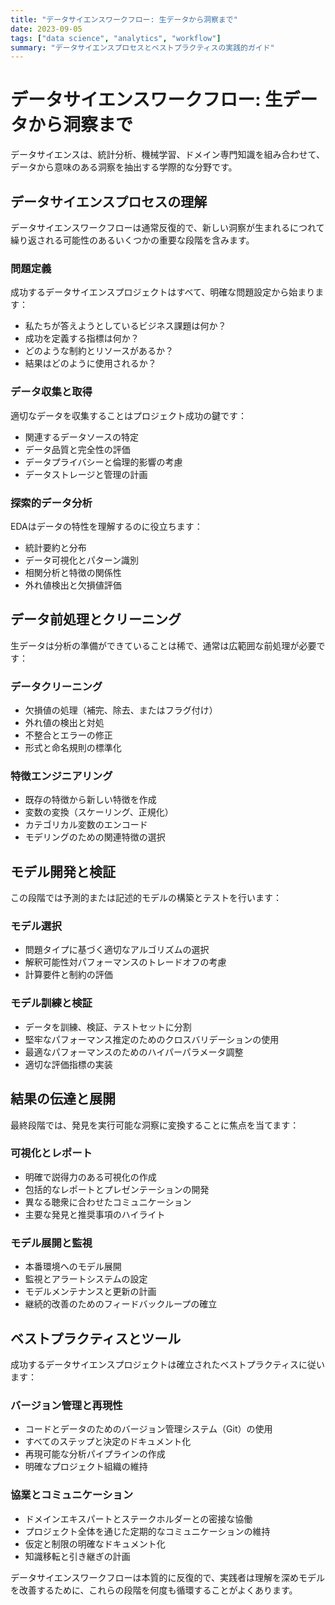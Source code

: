 ```yaml
---
title: "データサイエンスワークフロー: 生データから洞察まで"
date: 2023-09-05
tags: ["data science", "analytics", "workflow"]
summary: "データサイエンスプロセスとベストプラクティスの実践的ガイド"
---
```


# データサイエンスワークフロー: 生データから洞察まで

データサイエンスは、統計分析、機械学習、ドメイン専門知識を組み合わせて、データから意味のある洞察を抽出する学際的な分野です。

## データサイエンスプロセスの理解

データサイエンスワークフローは通常反復的で、新しい洞察が生まれるにつれて繰り返される可能性のあるいくつかの重要な段階を含みます。

### 問題定義

成功するデータサイエンスプロジェクトはすべて、明確な問題設定から始まります：
- 私たちが答えようとしているビジネス課題は何か？
- 成功を定義する指標は何か？
- どのような制約とリソースがあるか？
- 結果はどのように使用されるか？

### データ収集と取得

適切なデータを収集することはプロジェクト成功の鍵です：
- 関連するデータソースの特定
- データ品質と完全性の評価
- データプライバシーと倫理的影響の考慮
- データストレージと管理の計画

### 探索的データ分析

EDAはデータの特性を理解するのに役立ちます：
- 統計要約と分布
- データ可視化とパターン識別
- 相関分析と特徴の関係性
- 外れ値検出と欠損値評価

## データ前処理とクリーニング

生データは分析の準備ができていることは稀で、通常は広範囲な前処理が必要です：

### データクリーニング

- 欠損値の処理（補完、除去、またはフラグ付け）
- 外れ値の検出と対処
- 不整合とエラーの修正
- 形式と命名規則の標準化

### 特徴エンジニアリング

- 既存の特徴から新しい特徴を作成
- 変数の変換（スケーリング、正規化）
- カテゴリカル変数のエンコード
- モデリングのための関連特徴の選択

## モデル開発と検証

この段階では予測的または記述的モデルの構築とテストを行います：

### モデル選択

- 問題タイプに基づく適切なアルゴリズムの選択
- 解釈可能性対パフォーマンスのトレードオフの考慮
- 計算要件と制約の評価

### モデル訓練と検証

- データを訓練、検証、テストセットに分割
- 堅牢なパフォーマンス推定のためのクロスバリデーションの使用
- 最適なパフォーマンスのためのハイパーパラメータ調整
- 適切な評価指標の実装

## 結果の伝達と展開

最終段階では、発見を実行可能な洞察に変換することに焦点を当てます：

### 可視化とレポート

- 明確で説得力のある可視化の作成
- 包括的なレポートとプレゼンテーションの開発
- 異なる聴衆に合わせたコミュニケーション
- 主要な発見と推奨事項のハイライト

### モデル展開と監視

- 本番環境へのモデル展開
- 監視とアラートシステムの設定
- モデルメンテナンスと更新の計画
- 継続的改善のためのフィードバックループの確立

## ベストプラクティスとツール

成功するデータサイエンスプロジェクトは確立されたベストプラクティスに従います：

### バージョン管理と再現性

- コードとデータのためのバージョン管理システム（Git）の使用
- すべてのステップと決定のドキュメント化
- 再現可能な分析パイプラインの作成
- 明確なプロジェクト組織の維持

### 協業とコミュニケーション

- ドメインエキスパートとステークホルダーとの密接な協働
- プロジェクト全体を通じた定期的なコミュニケーションの維持
- 仮定と制限の明確なドキュメント化
- 知識移転と引き継ぎの計画

データサイエンスワークフローは本質的に反復的で、実践者は理解を深めモデルを改善するために、これらの段階を何度も循環することがよくあります。
